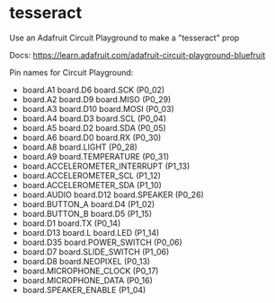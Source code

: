 # tesseract

Use an Adafruit Circuit Playground to make a "tesseract" prop

Docs: https://learn.adafruit.com/adafruit-circuit-playground-bluefruit

Pin names for Circuit Playground:
* board.A1 board.D6 board.SCK (P0_02)
* board.A2 board.D9 board.MISO (P0_29)
* board.A3 board.D10 board.MOSI (P0_03)
* board.A4 board.D3 board.SCL (P0_04)
* board.A5 board.D2 board.SDA (P0_05)
* board.A6 board.D0 board.RX (P0_30)
* board.A8 board.LIGHT (P0_28)
* board.A9 board.TEMPERATURE (P0_31)
* board.ACCELEROMETER_INTERRUPT (P1_13)
* board.ACCELEROMETER_SCL (P1_12)
* board.ACCELEROMETER_SDA (P1_10)
* board.AUDIO board.D12 board.SPEAKER (P0_26)
* board.BUTTON_A board.D4 (P1_02)
* board.BUTTON_B board.D5 (P1_15)
* board.D1 board.TX (P0_14)
* board.D13 board.L board.LED (P1_14)
* board.D35 board.POWER_SWITCH (P0_06)
* board.D7 board.SLIDE_SWITCH (P1_06)
* board.D8 board.NEOPIXEL (P0_13)
* board.MICROPHONE_CLOCK (P0_17)
* board.MICROPHONE_DATA (P0_16)
* board.SPEAKER_ENABLE (P1_04)
